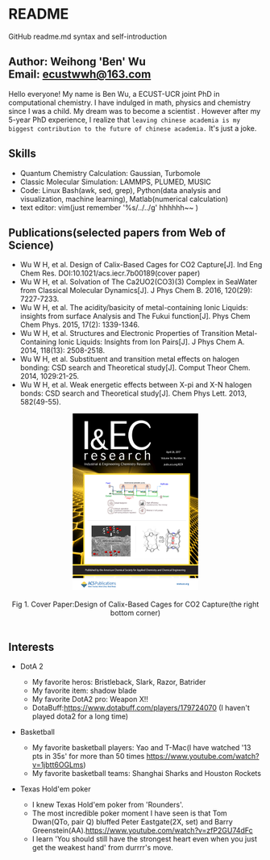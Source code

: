 # README
GitHub readme.md syntax and self-introduction <br>

Author: Weihong 'Ben' Wu <br>
Email: ecustwwh@163.com <br>
-------

Hello everyone! My name is Ben Wu, a ECUST-UCR joint PhD in computational chemistry. I have indulged in math, physics and chemistry since I was a child. My dream was to become a scientist . However after my 5-year PhD experience, I realize that `leaving chinese academia is my biggest contribution to the future of chinese academia.` It's just a joke. 

Skills
------
* Quantum Chemistry Calculation: Gaussian, Turbomole
* Classic Molecular Simulation: LAMMPS, PLUMED, MUSIC
* Code: Linux Bash(awk, sed, grep), Python(data analysis and visualization, machine learning), Matlab(numerical calculation)
* text editor: vim(just remember '%s/../../g' hhhhhh~~ )

Publications(selected papers from Web of Science)
-------
* Wu W H, et al. Design of Calix-Based Cages for CO2 Capture[J]. Ind Eng Chem Res. DOI:10.1021/acs.iecr.7b00189(cover paper)
* Wu W H, et al. Solvation of The Ca2UO2(CO3)(3) Complex in SeaWater from Classical Molecular Dynamics[J]. J Phys Chem B. 2016, 120(29): 7227-7233.
* Wu W H, et al. The acidity/basicity of metal-containing Ionic Liquids: insights from surface Analysis and The Fukui function[J]. Phys Chem Chem Phys. 2015, 17(2): 1339-1346.
* Wu W H, et al. Structures and Electronic Properties of Transition Metal-Containing Ionic Liquids: Insights from Ion Pairs[J]. J Phys Chem A. 2014, 118(13): 2508-2518.
* Wu W H, et al. Substituent and transition metal effects on halogen bonding: CSD search and Theoretical study[J]. Comput Theor Chem. 2014, 1029:21-25.
* Wu W H, et al. Weak energetic effects between X-pi and X-N halogen bonds: CSD search and Theoretical study[J]. Chem Phys Lett. 2013, 582(49-55).
<div align=center><img width="250" height="350" src="https://github.com/probao/README/blob/master/figure/iecr.png"/></div><br>
<div align=center> Fig 1. Cover Paper:Design of Calix-Based Cages for CO2 Capture(the right bottom corner)</div> <br>

Interests
-------------
* DotA 2 
  * My favorite heros: Bristleback, Slark, Razor, Batrider
  * My favorite item: shadow blade
  * My favorite DotA2 pro: Weapon X!!
  * DotaBuff:https://www.dotabuff.com/players/179724070 (I haven't played dota2 for a long time)
  
* Basketball
  * My favorite basketball players: Yao and T-Mac(I have watched '13 pts in 35s' for more than 50 times https://www.youtube.com/watch?v=1jbtt6OGLms)
  * My favorite basketball teams: Shanghai Sharks and Houston Rockets

* Texas Hold'em poker
  * I knew Texas Hold'em poker from 'Rounders'.
  * The most incredible poker moment I have seen is that Tom Dwan(QTo, pair Q) bluffed Peter Eastgate(2X, set) and Barry Greenstein(AA).https://www.youtube.com/watch?v=zfP2GU74dFc
  * I learn 'You should still have the strongest heart even when you just get the weakest hand' from durrrr's move. 


